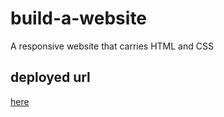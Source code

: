 # build-a-website
A responsive website that carries HTML and CSS

## deployed url
[here](https://github.com/SkoorbB/SkoorbB.github.io)